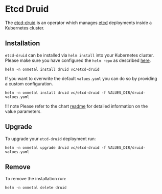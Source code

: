 # Etcd Druid

The [etcd-druid](https://github.com/gardener/etcd-druid) is an operator which manages [etcd](https://etcd.io/) deployments inside a Kubernetes cluster.

## Installation

`etcd-druid` can be installed via `helm install` into your Kubernetes cluster. Please make sure you have configured the `helm repo` as described [here](/usage/helm).

```shell
helm -n onmetal install druid vc/etcd-druid
```

If you want to overwrite the default `values.yaml` you can do so by providing a custom configuration.

```shell
helm -n onmetal install druid vc/etcd-druid -f VALUES_DIR/druid-values.yaml
```

!!! note
    Please refer to the chart [readme](https://github.com/onmetal/virtual-controlplane/tree/main/charts/druid) for detailed information on the value parameters.

## Upgrade

To upgrade your `etcd-druid` deployment run:

```shell
helm -n onmetal upgrade druid vc/etcd-druid -f VALUES_DIR/druid-values.yaml
```

## Remove

To remove the installation run:

```shell
helm -n onmetal delete druid
```